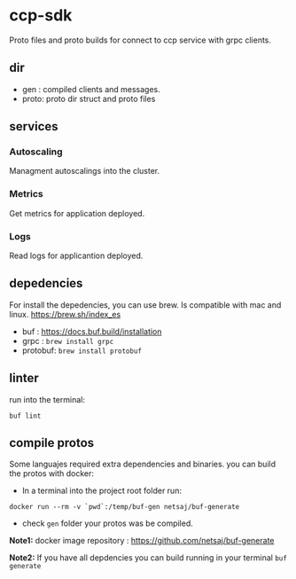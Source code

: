 # ccp-sdk

Proto files and proto builds for connect to ccp service with grpc clients.

## dir

- gen : compiled clients and messages.
- proto: proto dir struct and proto files

## services 

### Autoscaling
Managment autoscalings into the cluster.

### Metrics
Get metrics for application deployed.

### Logs
Read logs for applicantion deployed.


## depedencies

For install the depedencies, you can use brew. Is compatible with mac and linux. https://brew.sh/index_es

- buf  : https://docs.buf.build/installation
- grpc : `brew install grpc`
- protobuf: `brew install protobuf`

## linter
run into the terminal:
```
buf lint
```


## compile protos

Some languajes required extra dependencies and binaries. you can build the protos with docker:

- In a terminal into the project root folder run:
```
docker run --rm -v `pwd`:/temp/buf-gen netsaj/buf-generate
```

- check `gen` folder your protos was be compiled. 


**Note1:** docker image repository : https://github.com/netsaj/buf-generate

**Note2:** If you have all depdencies you can build running in your terminal `buf generate`

